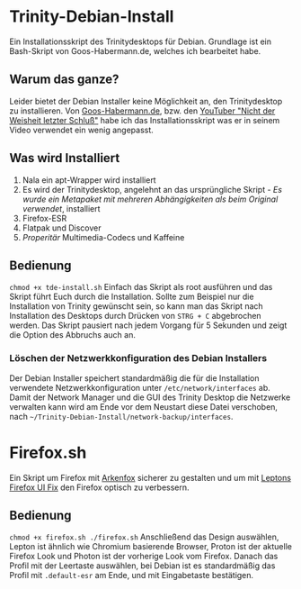 # Trinity-Debian-Install
Ein Installationsskript des Trinitydesktops für Debian. Grundlage ist ein Bash-Skript von Goos-Habermann.de, welches ich bearbeitet habe.

## Warum das ganze?
Leider bietet der Debian Installer keine Möglichkeit an, den Trinitydesktop zu installieren. Von [Goos-Habermann.de](https://www.goos-habermann.de/re/21/TDE_auf_Debian11/), bzw. den [YouTuber "Nicht der Weisheit letzter Schluß"](https://www.youtube.com/watch?v=IvrU-oQSZxM) habe ich das Installationsskript was er in seinem Video verwendet ein wenig angepasst.

## Was wird Installiert
 1. Nala ein apt-Wrapper wird installiert
 2. Es wird der Trinitydesktop, angelehnt an das ursprüngliche Skript - *Es wurde ein Metapaket mit mehreren Abhängigkeiten als beim Original verwendet*, installiert
 3. Firefox-ESR
 4. Flatpak und Discover
 5. *Properitär* Multimedia-Codecs und Kaffeine

## Bedienung
``chmod +x tde-install.sh``
Einfach das Skript als root ausführen und das Skript führt Euch durch die Installation. Sollte zum Beispiel nur die Installation von Trinity gewünscht sein, so kann man das Skript nach Installation des Desktops durch Drücken von `` STRG + C `` abgebrochen werden. Das Skript pausiert nach jedem Vorgang für 5 Sekunden und zeigt die Option des Abbruchs auch an.

### Löschen der Netzwerkkonfiguration des Debian Installers
Der Debian Installer speichert standardmäßig die für die Installation verwendete Netzwerkkonfiguration unter ``/etc/network/interfaces`` ab. Damit der Network Manager und die GUI des Trinity Desktop die Netzwerke verwalten kann wird am Ende vor dem Neustart diese Datei verschoben, nach ``~/Trinity-Debian-Install/network-backup/interfaces``.

# Firefox.sh

Ein Skript um Firefox mit [Arkenfox](https://github.com/arkenfox/user.js/) sicherer zu gestalten und um mit [Leptons Firefox UI Fix](https://github.com/black7375/Firefox-UI-Fix/) den Firefox optisch zu verbessern.

## Bedienung
``chmod +x firefox.sh
./firefox.sh``
Anschließend das Design auswählen, Lepton ist ähnlich wie Chromium basierende Browser, Proton ist der aktuelle Firefox Look und Photon ist der vorherige Look vom Firefox.
Danach das Profil mit der Leertaste auswählen, bei Debian ist es standardmäßig das Profil mit ``.default-esr`` am Ende, und mit Eingabetaste bestätigen.
